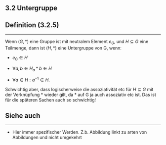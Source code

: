 ## 3.2 Untergruppe

## Definition (3.2.5)

***

Wenn $(G,*)$ eine Gruppe ist mit neutralem Element $e_G$, und $H \subseteq G$ eine Teilmenge, dann ist $(H,*)$ eine Untergruppe von G, wenn:

* $e_G \in H$

* $\forall a,b\in H_ a*b\in H$

* $\forall a\in H: a^{-1}\in H$.

Schwichtig aber, dass logischerweise die assoziativität etc für $H \subseteq G$ mit der Verknüpfung $*$ wieder gilt, da $*$ auf G ja auch assoziativ etc ist. Das ist für die späteren Sachen auch so schwichtig!

## Siehe auch

***

* Hier immer spezifischer Werden. Z.b. Abbildung linkt zu arten von Abbildungen und nicht umgekehrt

<!--ID: 1709138893476-->


